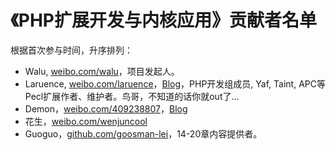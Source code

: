 # 《PHP扩展开发与内核应用》贡献者名单

根据首次参与时间，升序排列：

 * Walu, [weibo.com/walu](<http://weibo.com/walu>)，项目发起人。
 * Laruence, [weibo.com/laruence](<weibo.com/laruence>)，[Blog](<http://www.laruence.com>)，PHP开发组成员, Yaf, Taint, APC等Pecl扩展作者、维护者。鸟哥，不知道的话你就out了...
 * Demon，[weibo.com/409238807](<http://weibo.com/409238807>)，[Blog](<http://www.demon.at>)
 * 花生，[weibo.com/wenjuncool](<http://weibo.com/wenjuncool>)
 * Guoguo，[github.com/goosman-lei](<https://github.com/goosman-lei/>)，14-20章内容提供者。

